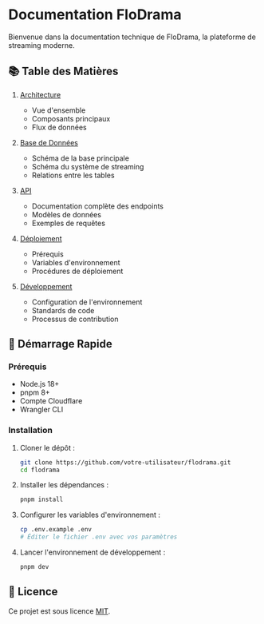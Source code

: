 # Documentation FloDrama

Bienvenue dans la documentation technique de FloDrama, la plateforme de streaming moderne.

## 📚 Table des Matières

1. [Architecture](/architecture/overview.md)
   - Vue d'ensemble
   - Composants principaux
   - Flux de données

2. [Base de Données](/database/schema.md)
   - Schéma de la base principale
   - Schéma du système de streaming
   - Relations entre les tables

3. [API](/api/openapi.yaml)
   - Documentation complète des endpoints
   - Modèles de données
   - Exemples de requêtes

4. [Déploiement](/deployment/README.md)
   - Prérequis
   - Variables d'environnement
   - Procédures de déploiement

5. [Développement](/development/README.md)
   - Configuration de l'environnement
   - Standards de code
   - Processus de contribution

## 🚀 Démarrage Rapide

### Prérequis

- Node.js 18+
- pnpm 8+
- Compte Cloudflare
- Wrangler CLI

### Installation

1. Cloner le dépôt :
   ```bash
   git clone https://github.com/votre-utilisateur/flodrama.git
   cd flodrama
   ```

2. Installer les dépendances :
   ```bash
   pnpm install
   ```

3. Configurer les variables d'environnement :
   ```bash
   cp .env.example .env
   # Éditer le fichier .env avec vos paramètres
   ```

4. Lancer l'environnement de développement :
   ```bash
   pnpm dev
   ```

## 📝 Licence

Ce projet est sous licence [MIT](LICENSE).

